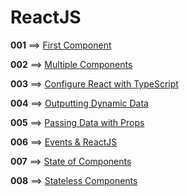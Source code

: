 # ReactJS

**001** ==> [First Component](https://github.com/mhdr/ReactJSSamples/tree/master/001)

**002** ==> [Multiple Components](https://github.com/mhdr/ReactJSSamples/tree/master/002)

**003** ==> [Configure React with TypeScript](https://github.com/mhdr/ReactJSSamples/tree/master/003)

**004** ==> [Outputting Dynamic Data](https://github.com/mhdr/ReactJSSamples/tree/master/004)

**005** ==> [Passing Data with Props](https://github.com/mhdr/ReactJSSamples/tree/master/005)

**006** ==> [Events & ReactJS](https://github.com/mhdr/ReactJSSamples/tree/master/006)

**007** ==> [State of Components](https://github.com/mhdr/ReactJSSamples/tree/master/007)

**008** ==> [Stateless Components](https://github.com/mhdr/ReactJSSamples/tree/master/008)